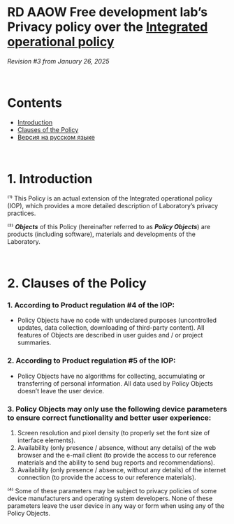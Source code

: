 # RD AAOW Free development lab’s Privacy policy over the [Integrated operational policy](https://adslbarxatov.github.io/IOP)
*Revision #3 from January 26, 2025*

&nbsp;



# Contents
- [Introduction](#introduction)
- [Clauses of the Policy](#clauses-of-the-policy)
- [Версия на русском языке](https://adslbarxatov.github.io/IOP/privacy_ru)

&nbsp;



# 1. Introduction

⁽¹⁾ This Policy is an actual extension of the Integrated operational policy (IOP), which provides a more
detailed description of Laboratory’s privacy practices.

⁽²⁾ ***Objects*** of this Policy (hereinafter referred to as ***Policy Objects***) are products (including
software), materials and developments of the Laboratory.

&nbsp;



# 2. Clauses of the Policy

### 1. According to Product regulation #4 of the IOP:
- Policy Objects have no code with undeclared purposes (uncontrolled updates, data collection, downloading
  of third-party content). All features of Objects are described in user guides and / or project summaries.

### 2. According to Product regulation #5 of the IOP:
- Policy Objects have no algorithms for collecting,
  accumulating or transferring of personal information. All data used by Policy Objects doesn’t leave the
  user device.

### 3. Policy Objects may only use the following device parameters to ensure correct functionality and better user experience:
1. Screen resolution and pixel density (to properly set the font size of interface elements).
2. Availability (only presence / absence, without any details) of the web browser and the e-mail client (to
   provide the access to our reference materials and the ability to send bug reports and recommendations).
3. Availability (only presence / absence, without any details) of the internet connection (to provide the
   access to our reference materials).

⁽⁴⁾ Some of these parameters may be subject to privacy policies of some device manufacturers and operating
system developers. None of these parameters leave the user device in any way or form when using any of the
Policy Objects.
